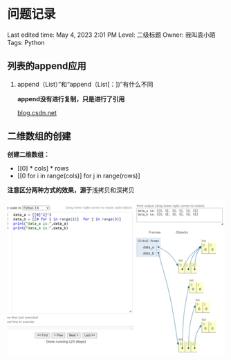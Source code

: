 # 问题记录

Last edited time: May 4, 2023 2:01 PM
Level: 二级标题
Owner: 我叫袁小陌
Tags: Python

## 列表的append应用

1. append（List）”和“append（List[：])”有什么不同
    
    **append没有进行复制，只是进行了引用**
    
    [blog.csdn.net](https://blog.csdn.net/xx_xjm/article/details/124378501)
    

## 二维数组的创建

**创建二维数组：**

- [[0] * cols] * rows
- [[0 for i in range(cols)] for j in range(rows)]

**注意区分两种方式的效果，源于**浅拷贝和深拷贝

![Untitled](%E9%97%AE%E9%A2%98%E8%AE%B0%E5%BD%95%20731b7aae079c4bcca54cd86a68a58b5d/Untitled.png)